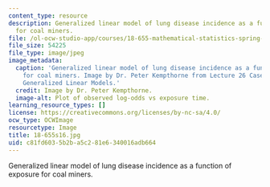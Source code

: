 ```yaml
---
content_type: resource
description: Generalized linear model of lung disease incidence as a function of exposure
  for coal miners.
file: /ol-ocw-studio-app/courses/18-655-mathematical-statistics-spring-2016/c81fd6035b2ba5c281e6340016adb664_18-655s16.jpg
file_size: 54225
file_type: image/jpeg
image_metadata:
  caption: 'Generalized linear model of lung disease incidence as a function of exposure
    for coal miners. Image by Dr. Peter Kempthorne from Lecture 26 Case Study: Applying
    Generalized Linear Models.'
  credit: Image by Dr. Peter Kempthorne.
  image-alt: Plot of observed log-odds vs exposure time.
learning_resource_types: []
license: https://creativecommons.org/licenses/by-nc-sa/4.0/
ocw_type: OCWImage
resourcetype: Image
title: 18-655s16.jpg
uid: c81fd603-5b2b-a5c2-81e6-340016adb664
---
```

Generalized linear model of lung disease incidence as a function of exposure for coal miners.